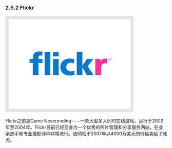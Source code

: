 ### 2.5.2 Flickr

![](images/image01963_jpeg)

Flickr之前是Game Neverending——一款大型多人同时在线游戏，运行于2002年至2004年。Flickr目前已经变身为一个优秀的照片管理和分享服务网站，在业余选手和专业摄影师中非常流行。该网站于2007年以4000万美元的价格卖给了雅虎。
